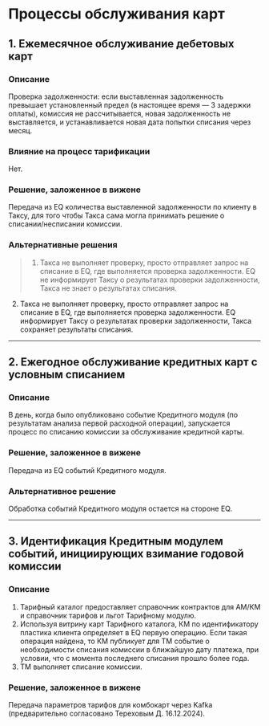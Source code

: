 # Процессы обслуживания карт

## 1. Ежемесячное обслуживание дебетовых карт

### Описание
Проверка задолженности: если выставленная задолженность превышает установленный предел (в настоящее время — 3 задержки оплаты), комиссия не рассчитывается, новая задолженность не выставляется, и устанавливается новая дата попытки списания через месяц.

### Влияние на процесс тарификации
Нет.

### Решение, заложенное в вижене
Передача из EQ количества выставленной задолженности по клиенту в Таксу, для того чтобы Такса сама могла принимать решение о списании/несписании комиссии.

### Альтернативные решения
> 1. Такса не выполняет проверку, просто отправляет запрос на списание в EQ, где выполняется проверка задолженности. EQ не информирует Таксу о результатах проверки задолженности, Такса не знает о результатах списания.
2. Такса не выполняет проверку, просто отправляет запрос на списание в EQ, где выполняется проверка задолженности. EQ информирует Таксу о результатах проверки задолженности, Такса сохраняет результаты списания.

---

## 2. Ежегодное обслуживание кредитных карт с условным списанием

### Описание
В день, когда было опубликовано событие Кредитного модуля (по результатам анализа первой расходной операции), запускается процесс по списанию комиссии за обслуживание кредитной карты.

### Решение, заложенное в вижене
Передача из EQ событий Кредитного модуля.

### Альтернативное решение
Обработка событий Кредитного модуля остается на стороне EQ.

---

## 3. Идентификация Кредитным модулем событий, инициирующих взимание годовой комиссии

### Описание
1. Тарифный каталог предоставляет справочник контрактов для АМ/КМ и справочник тарифов и льгот Тарифному модулю.
2. Используя витрину карт Тарифного каталога, КМ по идентификатору пластика клиента определяет в EQ первую операцию. Если такая операция найдена, то КМ публикует для ТМ событие о необходимости списания комиссии в ближайшую дату платежа, при условии, что с момента последнего списания прошло более года.
3. ТМ выполняет списание комиссии.

### Решение, заложенное в вижене
Передача параметров тарифов для комбокарт через Kafka (предварительно согласовано Тереховым Д. 16.12.2024).
